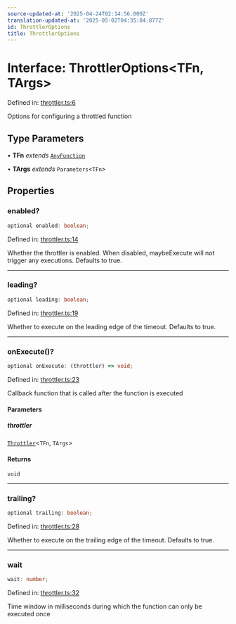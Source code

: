 ```yaml
---
source-updated-at: '2025-04-24T02:14:56.000Z'
translation-updated-at: '2025-05-02T04:35:04.877Z'
id: ThrottlerOptions
title: ThrottlerOptions
---
```


<!-- DO NOT EDIT: this page is autogenerated from the type comments -->

# Interface: ThrottlerOptions\<TFn, TArgs\>

Defined in: [throttler.ts:6](https://github.com/TanStack/pacer/blob/main/packages/pacer/src/throttler.ts#L6)

Options for configuring a throttled function

## Type Parameters

• **TFn** *extends* [`AnyFunction`](../type-aliases/anyfunction.md)

• **TArgs** *extends* `Parameters`\<`TFn`\>

## Properties

### enabled?

```ts
optional enabled: boolean;
```

Defined in: [throttler.ts:14](https://github.com/TanStack/pacer/blob/main/packages/pacer/src/throttler.ts#L14)

Whether the throttler is enabled. When disabled, maybeExecute will not trigger any executions.
Defaults to true.

***

### leading?

```ts
optional leading: boolean;
```

Defined in: [throttler.ts:19](https://github.com/TanStack/pacer/blob/main/packages/pacer/src/throttler.ts#L19)

Whether to execute on the leading edge of the timeout.
Defaults to true.

***

### onExecute()?

```ts
optional onExecute: (throttler) => void;
```

Defined in: [throttler.ts:23](https://github.com/TanStack/pacer/blob/main/packages/pacer/src/throttler.ts#L23)

Callback function that is called after the function is executed

#### Parameters

##### throttler

[`Throttler`](../classes/throttler.md)\<`TFn`, `TArgs`\>

#### Returns

`void`

***

### trailing?

```ts
optional trailing: boolean;
```

Defined in: [throttler.ts:28](https://github.com/TanStack/pacer/blob/main/packages/pacer/src/throttler.ts#L28)

Whether to execute on the trailing edge of the timeout.
Defaults to true.

***

### wait

```ts
wait: number;
```

Defined in: [throttler.ts:32](https://github.com/TanStack/pacer/blob/main/packages/pacer/src/throttler.ts#L32)

Time window in milliseconds during which the function can only be executed once
